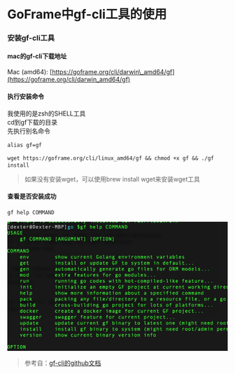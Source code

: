 # GoFrame中gf-cli工具的使用

### 安装gf-cli工具

#### mac的gf-cli下载地址

Mac \(amd64\): [https://goframe.org/cli/darwin\_amd64/gf](https://goframe.org/cli/darwin_amd64/gf)

#### 执行安装命令

我使用的是zsh的SHELL工具  
cd到gf下载的目录  
先执行别名命令

```
alias gf=gf
```

```
wget https://goframe.org/cli/linux_amd64/gf && chmod +x gf && ./gf install
```

> 如果没有安装wget，可以使用brew install wget来安装wget工具

#### 查看是否安装成功

```
gf help COMMAND
```

![](/assets/服务器开发-Go后端开发-gf工具的使用-1.png)

> 参考自：[gf-cli的github文档](https://github.com/gogf/gf-cli)


